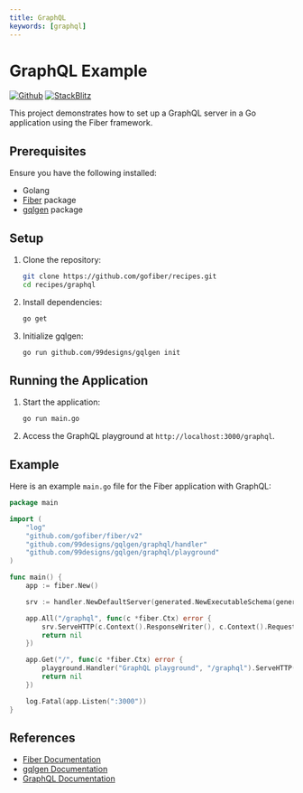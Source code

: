 ```yaml
---
title: GraphQL
keywords: [graphql]
---
```


# GraphQL Example

[![Github](https://img.shields.io/static/v1?label=&message=Github&color=2ea44f&style=for-the-badge&logo=github)](https://github.com/gofiber/recipes/tree/master/graphql) [![StackBlitz](https://img.shields.io/static/v1?label=&message=StackBlitz&color=2ea44f&style=for-the-badge&logo=StackBlitz)](https://stackblitz.com/github/gofiber/recipes/tree/master/graphql)

This project demonstrates how to set up a GraphQL server in a Go application using the Fiber framework.

## Prerequisites

Ensure you have the following installed:

- Golang
- [Fiber](https://github.com/gofiber/fiber) package
- [gqlgen](https://github.com/99designs/gqlgen) package

## Setup

1. Clone the repository:

    ```sh
    git clone https://github.com/gofiber/recipes.git
    cd recipes/graphql
    ```

2. Install dependencies:

    ```sh
    go get
    ```

3. Initialize gqlgen:

    ```sh
    go run github.com/99designs/gqlgen init
    ```

## Running the Application

1. Start the application:

    ```sh
    go run main.go
    ```

2. Access the GraphQL playground at `http://localhost:3000/graphql`.

## Example

Here is an example `main.go` file for the Fiber application with GraphQL:

```go
package main

import (
    "log"
    "github.com/gofiber/fiber/v2"
    "github.com/99designs/gqlgen/graphql/handler"
    "github.com/99designs/gqlgen/graphql/playground"
)

func main() {
    app := fiber.New()

    srv := handler.NewDefaultServer(generated.NewExecutableSchema(generated.Config{Resolvers: &resolver{}}))

    app.All("/graphql", func(c *fiber.Ctx) error {
        srv.ServeHTTP(c.Context().ResponseWriter(), c.Context().Request)
        return nil
    })

    app.Get("/", func(c *fiber.Ctx) error {
        playground.Handler("GraphQL playground", "/graphql").ServeHTTP(c.Context().ResponseWriter(), c.Context().Request)
        return nil
    })

    log.Fatal(app.Listen(":3000"))
}
```

## References

- [Fiber Documentation](https://docs.gofiber.io)
- [gqlgen Documentation](https://gqlgen.com/)
- [GraphQL Documentation](https://graphql.org/)
